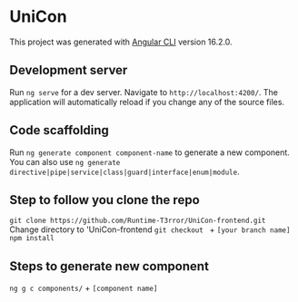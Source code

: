 # UniCon

This project was generated with [Angular CLI](https://github.com/angular/angular-cli) version 16.2.0.

## Development server

Run `ng serve` for a dev server. Navigate to `http://localhost:4200/`. The application will automatically reload if you change any of the source files.

## Code scaffolding

Run `ng generate component component-name` to generate a new component. You can also use `ng generate directive|pipe|service|class|guard|interface|enum|module`.

## Step to follow you clone the repo

`git clone https://github.com/Runtime-T3rror/UniCon-frontend.git`
Change directory to 'UniCon-frontend
`git checkout ` + `[your branch name]`
`npm install`

## Steps to generate new component

`ng g c components/` + `[component name]`
